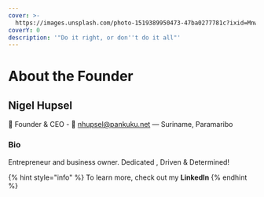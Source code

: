 ```yaml
---
cover: >-
  https://images.unsplash.com/photo-1519389950473-47ba0277781c?ixid=MnwxMjA3fDB8MHxwaG90by1wYWdlfHx8fGVufDB8fHx8&ixlib=rb-1.2.1&auto=format&fit=crop&w=2970&q=80
coverY: 0
description: '"Do it right, or don''t do it all"'
---
```


# About the Founder

## Nigel Hupsel

👋 Founder & CEO - :e-mail: nhupsel@pankuku.net — Suriname, Paramaribo

### Bio

Entrepreneur and business owner. Dedicated , Driven & Determined!

{% hint style="info" %}
To learn more, check out my **LinkedIn**
{% endhint %}
